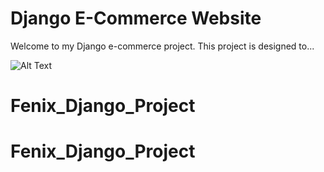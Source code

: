 # Django E-Commerce Website
Welcome to my Django e-commerce project. This project is designed to...


![Alt Text](https://media.giphy.com/media/vFKqnCdLPNOKc/giphy.gif)

# Fenix_Django_Project
# Fenix_Django_Project
